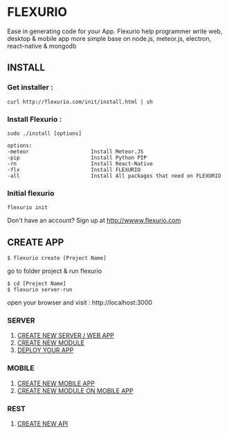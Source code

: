 # FLEXURIO
Ease in generating code for your App. Flexurio help programmer write web, desktop & mobile app more simple base on node.js, meteor.js, electron, react-native & mongodb

## INSTALL
### Get installer :
```
curl http://flexurio.com/init/install.html | sh

```

### Install Flexurio  :
```
sudo ./install [options]

```

```
options:
-meteor                    Install Meteor.JS
-pip                       Install Python PIP
-rn                        Install React-Native
-flx                       Install FLEXURIO
-all                       Install All packages that need on FLEXURIO
```

### Initial flexurio
```
flexurio init

```
Don't have an account? Sign up at http://wwww.flexurio.com



## CREATE APP
```
$ flexurio create [Project Name]

```

go to folder project & run flexurio

```
$ cd [Project Name]
$ flexurio server-run
```

open your browser and visit : http://localhost:3000


### SERVER
1. [CREATE NEW SERVER / WEB APP](https://vneu.github.io/FLEXURIO-CLI/doc/server_init)
2. [CREATE NEW MODULE](https://vneu.github.io/FLEXURIO-CLI/doc/server_createmodule)
2. [DEPLOY YOUR APP](https://vneu.github.io/FLEXURIO-CLI/doc/server_deploy)

### MOBILE
1. [CREATE NEW MOBILE APP](https://vneu.github.io/FLEXURIO-CLI/doc/mobile_init)
2. [CREATE NEW MODULE ON MOBILE APP](https://vneu.github.io/FLEXURIO-CLI/doc/mobile_createmodule)

### REST
1. [CREATE NEW API](https://vneu.github.io/FLEXURIO-CLI/doc/api_create)
